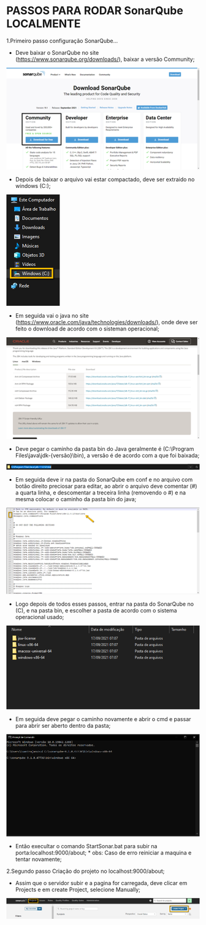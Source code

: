 # PASSOS PARA RODAR SonarQube LOCALMENTE

1.Primeiro passo configuração SonarQube... 

* Deve baixar o SonarQube no site (https://www.sonarqube.org/downloads/), baixar a versão Community;

<img src="exemplos/download_sonar.png">

* Depois de baixar o arquivo vai estar compactado, deve ser extraido no windows (C:);

<img src="exemplos/pasta_C.png">

* Em seguida vai o java no site (https://www.oracle.com/java/technologies/downloads/), onde deve ser feito o download de acordo com o sisteman operacional;

<img src="exemplos/java_download.png">

* Deve pegar o caminho da pasta bin do Java geralmente é (C:\Program Files\java\jdk-{versão}\bin), a versão é de acordo com a que foi baixada;

<img src="exemplos/caminho_java.png">

* Em seguida deve ir na pasta do SonarQube em conf e no arquivo com botão direito preciosar para editar, ao abrir o arquivo deve comentar (#) a quarta linha, e descomentar a treceira linha (removendo o #) e na mesma colocar o caminho da pasta bin do java;

<img src="exemplos/exemplo_conf.png">

* Logo depois de todos esses passos, entrar na pasta do SonarQube no (C), e na pasta bin, e escolher a pasta de acordo com o sistema operacional usado;

<img src="exemplos/sistema.png">

* Em seguida deve pegar o caminho novamente e abrir o cmd e passar para abrir ser aberto dentro da pasta;

<img src="exemplos/cmd.png">

* Então execultar o comando StartSonar.bat para subir na porta:localhost:9000/about; * obs: Caso de erro reiniciar a maquina e tentar novamente; 

2.Segundo passo Criação do projeto no localhost:9000/about;

* Assim que o servidor subir e a pagina for carregada, deve clicar em Projects e em create Project, selecione Manually;

<img src="exemplos/projetos.png">
